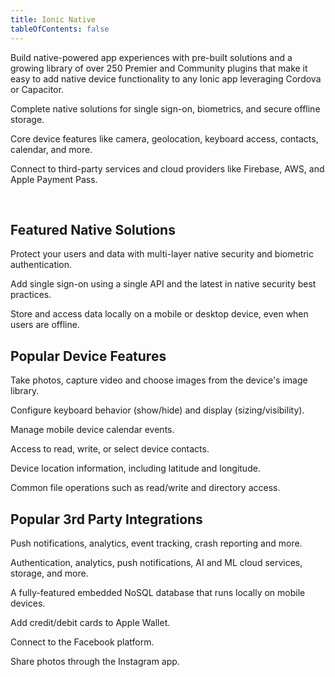 ```yaml
---
title: Ionic Native
tableOfContents: false
---
```

<p class='intro'>Build native-powered app experiences with pre-built solutions and a growing library of over 250 Premier and Community plugins that make it easy to add native device functionality to any Ionic app leveraging Cordova or Capacitor.</p>

<docs-cards class="static-width">
  <docs-card size="lg" header="Native solutions" href="/docs/native#featured-native-solutions" iconset="/docs/assets/icons/face-id.png,/docs/assets/icons/touch-id.png,/docs/assets/icons/auth0.png,/docs/assets/icons/active-directory.png">
    <p>Complete native solutions for single sign-on, biometrics, and secure offline storage.</p>
  </docs-card>
  <docs-card size="lg" header="Core Device Features" href="/docs/native#popular-device-features" iconset="/docs/assets/icons/camera.png,/docs/assets/icons/geolocation.png,/docs/assets/icons/file.png,/docs/assets/icons/keyboard.png">
    <p>Core device features like camera, geolocation, keyboard access, contacts, calendar, and more.</p>
  </docs-card>
  <docs-card size="lg" header="3rd Party Integrations" href="/docs/native#popular-3rd-party-integrations" iconset="/docs/assets/icons/aws-amplify.png,/docs/assets/icons/firebase.png,/docs/assets/icons/couchbase.png,/docs/assets/icons/apple-pay.png">
    <p>Connect to third-party services and cloud providers like Firebase, AWS, and Apple Payment Pass.</p>
  </docs-card>
</docs-cards>
<p><br></p>

## Featured Native Solutions

<docs-item-list class="static-width">
  <docs-item header="Identity Vault" href="/docs/enterprise/identity-vault" icon="/docs/assets/icons/logo-identity-vault.png" rounded="false">
    <p>Protect your users and data with multi-layer native security and biometric authentication.</p>
  </docs-item>

  <docs-item header="Auth Connect" href="/docs/enterprise/auth-connect" icon="/docs/assets/icons/logo-auth-connect.png" rounded="false">
    <p>Add single sign-on using a single API and the latest in native security best practices.</p>
  </docs-item>

  <docs-item header="Secure Storage" href="/docs/enterprise/offline-storage" icon="/docs/assets/icons/logo-offline-storage.png" rounded="false">
    <p>Store and access data locally on a mobile or desktop device, even when users are offline.</p>
  </docs-item>
</docs-item-list>

## Popular Device Features

<docs-item-list class="static-width">
  <docs-item header="Camera" href="/docs/enterprise/camera" icon="/docs/assets/icons/camera.png">
    <p>Take photos, capture video and choose images from the device's image library.</p>
  </docs-item>
  
  <docs-item header="Keyboard" href="/docs/enterprise/keyboard" icon="/docs/assets/icons/keyboard.png">
    <p>Configure keyboard behavior (show/hide) and display (sizing/visibility).</p>
  </docs-item>
  
  <docs-item header="Calendar" href="/docs/enterprise/calendar" icon="/docs/assets/icons/calendar-icon.png">
    <p>Manage mobile device calendar events.</p>
  </docs-item>

  <docs-item header="Contacts" href="/docs/enterprise/contacts" icon="/docs/assets/icons/contacts-icon.png">
    <p>Access to read, write, or select device contacts.</p>
  </docs-item>

  <docs-item header="Geolocation" href="/docs/enterprise/geolocation" icon="/docs/assets/icons/geolocation.png">
    <p>Device location information, including latitude and longitude.</p>
  </docs-item>

  <docs-item header="File" href="/docs/enterprise/filesystem" icon="/docs/assets/icons/file.png">
    <p>Common file operations such as read/write and directory access.</p>
  </docs-item>
</docs-item-list>

## Popular 3rd Party Integrations

<docs-item-list class="static-width">

  <docs-item header="Firebase" href="/docs/native/firebase" icon="/docs/assets/icons/firebase.png">
    <p>Push notifications, analytics, event tracking, crash reporting and more.</p>
  </docs-item>

  <docs-item header="AWS Amplify" href="/docs/enterprise/aws-amplify" icon="/docs/assets/icons/aws-amplify.png">
    <p>Authentication, analytics, push notifications, AI and ML cloud services, storage, and more.</p>
  </docs-item>

  <docs-item header="Couchbase" href="/docs/enterprise/couchbase-lite" icon="/docs/assets/icons/couchbase.png">
    <p>A fully-featured embedded NoSQL database that runs locally on mobile devices.</p>
  </docs-item>

  <docs-item header="Apple Payment Pass" href="/docs/enterprise/apple-payment-pass" icon="/docs/assets/icons/apple-wallet-icon.png">
    <p>Add credit/debit cards to Apple Wallet.</p>
  </docs-item>

  <docs-item header="Facebook" href="/docs/native/facebook" icon="/docs/assets/icons/facebook-icon.png">
    <p>Connect to the Facebook platform.</p>
  </docs-item>

  <docs-item header="Instagram" href="/docs/native/instagram" icon="/docs/assets/icons/instagram-icon.png">
    <p>Share photos through the Instagram app.</p>
  </docs-item>
</docs-item-list>